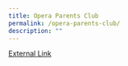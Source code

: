 ```yaml
---
title: Opera Parents Club
permalink: /opera-parents-club/
description: ""
---
```

<a href="https://oepsfamilies.wordpress.com/">External Link</a>